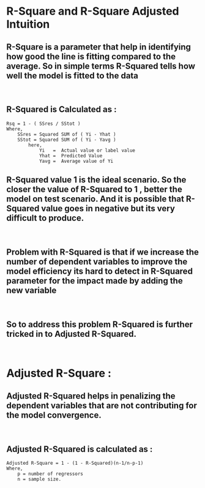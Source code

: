 # R-Square and R-Square Adjusted Intuition

## R-Square is a parameter that help in identifying how good the line is fitting compared to the average. So in simple terms R-Squared tells how well the model is fitted to the data

<p>&nbsp;</p>

## R-Squared is Calculated as :

    Rsq = 1 - ( SSres / SStot )  
    Where,   
        SSres = Squared SUM of ( Yi - Yhat )   
        SStot = Squared SUM of ( Yi - Yavg )  
            here,  
                Yi   =  Actual value or label value
                Yhat =  Predicted Value
                Yavg =  Average value of Yi

## R-Squared value 1 is the ideal scenario. So the closer the value of R-Squared to 1 , better the model on test scenario. And it is possible that R-Squared value goes in negative but its very difficult to produce.  

<p>&nbsp;</p>

## Problem with R-Squared is that if we increase the number of dependent variables to improve the model efficiency its hard to detect in R-Squared parameter for the impact made by adding the new variable  
  
<p>&nbsp;</p>

## So to address this problem R-Squared is further tricked in to Adjusted R-Squared.  

<p>&nbsp;</p>

# Adjusted R-Square  : 
## Adjusted R-Squared helps in penalizing the dependent variables that are not contributing for the model convergence.
<p>&nbsp;</p>

## Adjusted R-Squared is calculated as :

    Adjusted R-Square = 1 - (1 - R-Squared)(n-1/n-p-1)
    Where,
        p = number of regressors 
        n = sample size.